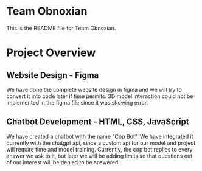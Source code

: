 # Team Obnoxian
This is the README file for Team Obnoxian.

# Project Overview

## Website Design - Figma

We have done the complete website design in figma and we will try to convert it into code later if time permits. 3D model interaction could not be implemented in the figma file since it was showing error.

## Chatbot Development - HTML, CSS, JavaScript

We have created a chatbot with the name "Cop Bot". We have integrated it currently with the chatgpt api, since a custom api for our model and project will require time and model training. Currently, the cop bot replies to every answer we ask to it, but later we will be adding limits so that questions out of our interest will be denied to be answered.
